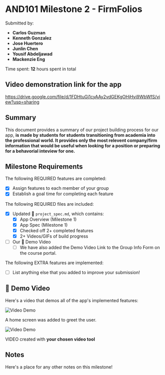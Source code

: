 <!-- (This is a comment) INSTRUCTIONS: Go through this page and fill out any **bolded** entries with their correct values.-->

# AND101 Milestone 2 - **FirmFolios**

Submitted by:
- **Carlos Guzman**
- **Kenneth Gonzalez**
- **Jose Huertero**
- **Junlin Chen**
- **Yousif Abdeljawad**
- **Mackenzie Eng**

Time spent: **12** hours spent in total

## Video demonstration link for the app

https://drive.google.com/file/d/1FDHtuGj1cyAAy2vdGEKgOHjHyj9WbWfS/view?usp=sharing

## Summary

This document provides a summary of our project building process for our app, **is made by students for students transitioning from academia into the professional world. It provides only the most relevent company/firm information that would be useful when looking for a position or preparing for a behavorial inteview for one.**

## Milestone Requirements

<!-- Please be sure to change the [ ] to [x] for any features you completed.  If a feature is not checked [x], you might miss the points for that item! -->

The following REQUIRED features are completed:

- [x] Assign features to each member of your group
- [x] Establish a goal time for completing each feature

The following REQUIRED files are included:

- [x] Updated 📄 `project_spec.md`, which contains:
  - [X] App Overview (Milestone 1)
  - [X] App Spec (Milestone 1)
  - [x] Checked off 2+ completed features
  - [x] 2+ Videos/GIFs of build progress

- [ ] Our 🎥 Demo Video
  - [ ] We have also added the Demo Video Link to the Group Info Form on the course portal.

The following EXTRA features are implemented:

- [ ] List anything else that you added to improve your submission!

## 🎥 Demo Video

Here's a video that demos all of the app's implemented features:

<img src='https://imgur.com/l3kVbWU.gif' title='Video Demo' width='' alt='Video Demo' />

A home screen was added to greet the user.

<img src='https://imgur.com/Ak8GW1m.gif' title='Video Demo' width='' alt='Video Demo' />

VIDEO created with **your chosen video tool**

## Notes

Here's a place for any other notes on this milestone!
